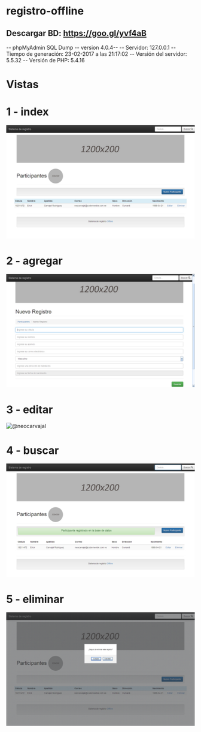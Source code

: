 # registro-offline

 Descargar BD: https://goo.gl/yvf4aB 
 -------------

-- phpMyAdmin SQL Dump
-- version 4.0.4--
-- Servidor: 127.0.0.1
-- Tiempo de generación: 23-02-2017 a las 21:17:02
-- Versión del servidor: 5.5.32
-- Versión de PHP: 5.4.16

# Vistas

1 - index
=

![@neocarvajal](https://raw.githubusercontent.com/neocarvajal/registro-offline/master/repo_images/start.jpg 
"index")

2 - agregar 
=

![@neocarvajal](https://raw.githubusercontent.com/neocarvajal/registro-offline/master/repo_images/nuevo_participante.jpg 
"nuevo")

3 - editar
=

![@neocarvajal](https://raw.githubusercontent.com/neocarvajal/registro-offline/master/repo_images/editar_participante 
"editar")

4 - buscar
=

![@neocarvajal](https://raw.githubusercontent.com/neocarvajal/registro-offline/master/repo_images/buscar_participante.jpg 
"buscar")

5 - eliminar
=

![@neocarvajal](https://raw.githubusercontent.com/neocarvajal/registro-offline/master/repo_images/eliminar_participante.jpg 
"eliminar")
